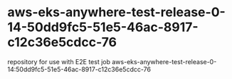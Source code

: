 # aws-eks-anywhere-test-release-0-14-50dd9fc5-51e5-46ac-8917-c12c36e5cdcc-76
repository for use with E2E test job aws-eks-anywhere-test-release-0-14:50dd9fc5-51e5-46ac-8917-c12c36e5cdcc-76
